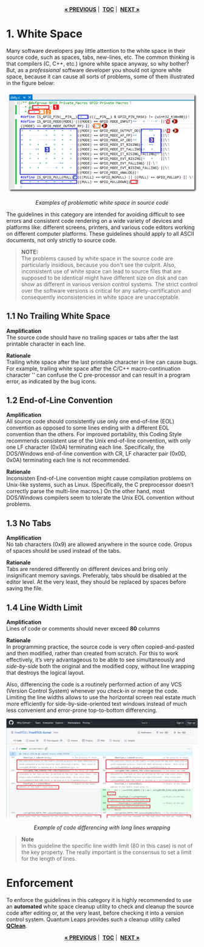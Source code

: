 <p align="center">
<a href="README.md"><b>«&nbsp;PREVIOUS</b></a>&nbsp;|&nbsp;
<a href="README.md"><b>TOC</b></a>&nbsp;|&nbsp;
<a href="SECTION2.md"><b>NEXT&nbsp;»</b></a>
</p>

# 1. White Space
Many software developers pay little attention to the white space in their source code, such as spaces, tabs, new-lines, etc. The common thinking is that compilers (C, C++, etc.) ignore white space anyway, so why bother? But, as a *professional* software developer you should not ignore white space, because it can cause all sorts of problems, some of them illustrated in the figure below:

<p align="center">
<img src="img/whitespacey.png" title="Examples of problematic white space in source code">
</p>
<p align="center">
<em>Examples of problematic white space in source code</em>
</p>

The guidelines in this category are intended for avoiding difficult to see errors and consistent code rendering on a wide variety of devices and platforms like: different screens, printers, and various code editors working on different computer platforms. These guidelines should apply to all ASCII documents, not only strictly to source code.

> **NOTE:**<br>
The problems caused by white space in the source code are particularly insidious, because you don't see the culprit. Also, inconsistent use of white space can lead to source files that are supposed to be identical might have different size on disk and can show as different in various version control systems. The strict control over the software versions is critical for any safety-certification and consequently inconsistencies in white space are unacceptable.


## 1.1 No Trailing White Space
**Amplification**<br>
The source code should have no trailing spaces or tabs after the last printable character in each line.

**Rationale**<br>
Trailing white space after the last printable character in line can cause bugs. For example, trailing white space after the C/C++ macro-continuation character '\' can confuse the C pre-processor and can result in a program error, as indicated by the bug icons.


## 1.2 End-of-Line Convention
**Amplification**<br>
All source code should consistently use only one end-of-line (EOL) convention as opposed to some lines ending with a different EOL convention than the others. For improved portability, this Coding Style recommends consistent use of the Unix end-of-line convention, with only one LF character (0x0A) terminating each line. Specifically, the DOS/Windows end-of-line convention with CR, LF character pair (0x0D, 0x0A) terminating each line is not recommended.

**Rationale**<br>
Inconsisten End-of-Line convention might cause compilation problems on Unix-like systems, such as Linux. (Specifically, the C preprocessor doesn’t correctly parse the multi-line macros.) On the other hand, most DOS/Windows compilers seem to tolerate the Unix EOL convention without problems.


## 1.3 No Tabs
**Amplification**<br>
No tab characters (0x9) are allowed anywhere in the source code. Gropus of spaces should be used instead of the tabs.

**Rationale**<br>
Tabs are rendered differently on different devices and bring only insignificant memory savings. Preferably, tabs should be disabled at the editor level. At the very least, they should be replaced by spaces before saving the file.

## 1.4 Line Width Limit
**Amplification**<br>
Lines of code or comments should never exceed **80** columns

**Rationale**<br>
In programming practice, the source code is very often copied-and-pasted and then modified, rather than created from scratch. For this to work effectively, it’s very advantageous to be able to see simultaneously and *side-by-side* both the original and the modified copy, without line wrapping that destroys the logical layout.

Also, differencing the code is a routinely performed action of any VCS (Version Control System) whenever you check-in or merge the code. Limiting the line widths allows to use the horizontal screen real estate much more efficiently for side-by-side-oriented text windows instead of much less convenient and error-prone top-to-bottom differencing.

<p align="center">
<img src="img/line-wrap.jpg" title="Example of code differencing with long lines wrapping">
</p>
<p align="center">
<em>Example of code differencing with long lines wrapping</em>
</p>

> **Note**<br>
In this guideline the specific line width limit (80 in this case) is not of the key property. The really important is the consensus to set a limit for the length of lines.    


# Enforcement
To enforce the guidelines in this category it is highly recommended to use an **automated** white space cleanup utility to check and cleanup the source code after editing or, at the very least, before checking it into a version control system. Quantum Leaps provides such a cleanup utility called **[QClean](https://www.state-machine.com/qtools/qclean.html)**.

<p align="center">
<a href="README.md"><b>«&nbsp;PREVIOUS</b></a>&nbsp;|&nbsp;
<a href="README.md"><b>TOC</b></a>&nbsp;|&nbsp;
<a href="SECTION2.md"><b>NEXT&nbsp;»</b></a>
</p>
